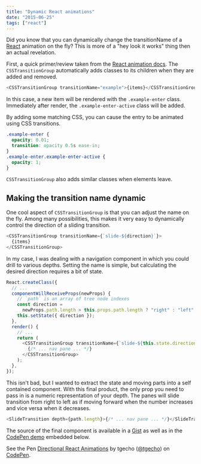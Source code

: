 ```yaml
---
title: "Dynamic React animations"
date: "2015-06-25"
tags: ["react"]
---
```


Did you know that you can dynamically change the transitionName of a [React](http://facebook.github.io/react/) animation on the fly? This is more of a "hey look it works" thing then an actual revelation.

<!-- more -->

First, a quick primer/review taken from the [React animation docs](https://facebook.github.io/react/docs/animation.html). The `CSSTransitionGroup` automatically adds classes to its children when they are added and removed.

```js
<CSSTransitionGroup transitionName="example">{items}</CSSTransitionGroup>
```

In this case, a new item will be rendered with the `.example-enter` class. Immediately after render, the `.example-enter-active` class will be added.

By adding some matching CSS, you can cause the entry to be animated using CSS transitions.

```css
.example-enter {
  opacity: 0.01;
  transition: opacity 0.5s ease-in;
}
.example-enter.example-enter-active {
  opacity: 1;
}
```

`CSSTransitionGroup` also adds similar classes when elements leave.

## Making the transition name dynamic

One cool aspect of `CSSTransitionGroup` is that you can adjust the name on the fly. Among many possibilities, this makes it very easy to dynamically control the direction of a sliding transition.

```js
<CSSTransitionGroup transitionName={`slide-${direction}`}>
  {items}
</CSSTransitionGroup>
```

In my case, I was dealing with a navigation component in which you could drill to various depths. Setting the name is simple, but calculating the desired direction requires a bit of state.

```js
React.createClass({
  // ...
  componentWillReceiveProps(newProps) {
    // `path` is an array of tree node indexes
    const direction =
      newProps.path.length > this.props.path.length ? "right" : "left";
    this.setState({ direction });
  },
  render() {
    // ...
    return (
      <CSSTransitionGroup transitionName={`slide-${this.state.direction}`}>
        {/* ... nav pane ... */}
      </CSSTransitionGroup>
    );
  },
});
```

This isn't bad, but I wanted to extract the state and moving parts into a self contained component. With this final product, the only prop you need to pass in is a numeric representation of your depth. The panes will slide transition from right to left as if moving forward when the number increases and vice versa when it decreases.

```js
<SlideTransition depth={path.length}>{/* ... nav pane ... */}</SlideTransition>
```

The source of the final component is available in a [Gist](https://gist.github.com/tgecho/4332a21f4d2df4ce3725) as well as in the [CodePen demo](http://codepen.io/tgecho/pen/waeLNb) embedded below.

<p data-height="300" data-theme-id="16276" data-slug-hash="waeLNb" data-default-tab="result" data-user="tgecho" class='codepen'>See the Pen <a href='http://codepen.io/tgecho/pen/waeLNb/'>Directional React Animations</a> by tgecho (<a href='http://codepen.io/tgecho'>@tgecho</a>) on <a href='http://codepen.io'>CodePen</a>.</p>
<script async src="//assets.codepen.io/assets/embed/ei.js"></script>
